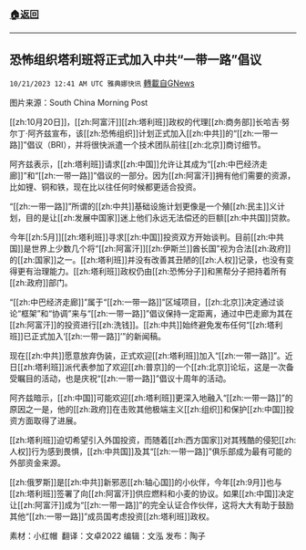 ###  [:house:返回](README.md)
---


## 恐怖组织塔利班将正式加入中共“一带一路”倡议
`10/21/2023 12:41 AM UTC 雅典娜快讯` [轉載自GNews](https://gnews.org/articles/1861467)

图片来源：South China Morning Post

[[zh:10月20日]]，[[zh:阿富汗]][[zh:塔利班]]政权的代理[[zh:商务部]]长哈吉·努尔丁·阿齐兹宣布，该[[zh:恐怖组织]]计划正式加入[[zh:中共]]的“[[zh:一带一路]]”倡议（BRI），并将很快派遣一个技术团队前往[[zh:北京]]商讨细节。

阿齐兹表示，[[zh:塔利班]]请求[[zh:中国]]允许让其成为“[[zh:中巴经济走廊]]”和“[[zh:一带一路]]”倡议的一部分。因为[[zh:阿富汗]]拥有他们需要的资源，比如锂、铜和铁，现在比以往任何时候都更适合投资。

“[[zh:一带一路]]”所谓的[[zh:中共]]基础设施计划更像是一个殖[[zh:民主]]义计划，目的是让[[zh:发展中国家]]迷上他们永远无法偿还的巨额[[zh:中共国]]贷款。

今年[[zh:5月]][[zh:塔利班]]寻求[[zh:中国]]投资双方开始谈判。目前[[zh:中共国]]是世界上少数几个将“[[zh:阿富汗]][[zh:伊斯兰]]酋长国”视为合法[[zh:政府]]的[[zh:国家]]之一。[[zh:塔利班]]并没有改善其丑陋的[[zh:人权]]记录，也没有变得更有治理能力。[[zh:塔利班]]政权仍由[[zh:恐怖分子]]和黑帮分子把持着所有[[zh:政府]]部门。

“[[zh:中巴经济走廊]]”属于“[[zh:一带一路]]”区域项目，[[zh:北京]]决定通过谈论“框架”和“协调”来与“[[zh:一带一路]]”倡议保持一定距离，通过中巴走廊为其在[[zh:阿富汗]]的投资进行[[zh:洗钱]]。[[zh:中共]]始终避免发布任何“[[zh:塔利班]]已正式加入‘[[zh:一带一路]]’”的新闻稿。

现在[[zh:中共]]愿意放弃伪装，正式欢迎[[zh:塔利班]]加入“[[zh:一带一路]]”。近日[[zh:塔利班]]派代表参加了欢迎[[zh:普京]]的一个[[zh:北京]]论坛，这是一次备受瞩目的活动，也是庆祝“[[zh:一带一路]]”倡议十周年的活动。

阿齐兹暗示，[[zh:中国]]可能欢迎[[zh:塔利班]]更深入地融入“[[zh:一带一路]]”的原因之一是，他的[[zh:政府]]在击败其他极端主义[[zh:组织]]和保护[[zh:中国]]投资方面取得了进展。

[[zh:塔利班]]迫切希望引入外国投资，而随着[[zh:西方国家]]对其残酷的侵犯[[zh:人权]]行为感到畏惧，[[zh:中共国]]及其“[[zh:一带一路]]”俱乐部成为最有可能的外部资金来源。

[[zh:俄罗斯]]是[[zh:中共]]新邪恶[[zh:轴心国]]的小伙伴，今年[[zh:9月]]也与[[zh:塔利班]]签署了向[[zh:阿富汗]]供应燃料和小麦的协议。如果[[zh:中国]]决定让[[zh:阿富汗]]成为“[[zh:一带一路]]”的完全认证合作伙伴，这将大大有助于鼓励其他“[[zh:一带一路]]”成员国考虑投资[[zh:塔利班]]政权。

素材：小红帽   翻译：文卓2022  编辑：文泓  发布：陶子

